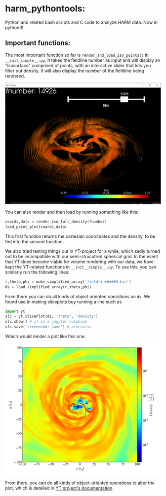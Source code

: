 # harm_pythontools:
Python and related bash scripts and C code to analyze HARM data. Now in python3!

## Important functions:
The most important function so far is `render_and_load_iso_points()` in `__init_simple__.py`. It takes the fieldline number as input and will display an "isosurface" comprised of points, with an interactive slider that lets you filter out density. It will also display the number of the fieldline being rendered.

![Pyvista](/README_images/pyvista.png)


You can also render and then load by running something like this:
```python
coords,data = render_iso_full_density(fnumber)
load_point_plot(coords,data)
```
This first function returns the cartesian coordinates and the density, to be fed into the second function.

We also tried testing things out in YT-project for a while, which sadly turned out to be incompatible with our semi-strucutred spherical grid. In the event that YT does become viable for volume rendering with our data, we have kept the YT-related functions in `__init__simple__.py`. To use this, you can similarly run the following lines:

```python
r,theta,phi = make_simplified_array('fieldline#####.bin')
ds = load_simplified_array(r,theta,phi)
```
From there you can do all kinds of object oriented operations on `ds`. We found use in making sliceplots buy running a line such as 
```python
import yt
slc = yt.SlicePlot(ds, 'theta', 'density')
slc.show() # if on a jupyter notebook
slc.save('screenshot_name') # otherwise
```
Which would render a plot like this one:


![YT_example](/README_images/yt_example.png)

From there, you can do all kinds of object-oriented operations to alter the plot, which is detailed in [YT project's documentation](https://yt-project.org/doc/reference/api/yt.visualization.profile_plotter.html).
